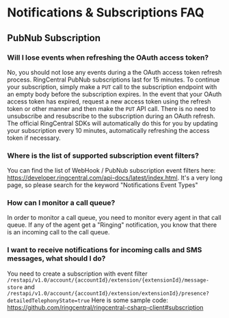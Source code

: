 # Notifications & Subscriptions FAQ

## PubNub Subscription

### Will I lose events when refreshing the OAuth access token?

No, you should not lose any events during a the OAuth access token refresh process. RingCentral PubNub subscriptions last for 15 minutes. To continue your subscription, simply make a `PUT` call to the subscription endpoint with an empty body before the subscription expires. In the event that your OAuth access token has expired, request a new access token using the refresh token or other manner and then make the `PUT` API call. There is no need to unsubscribe and resubscribe to the subscription during an OAuth refresh. The official RingCentral SDKs will automatically do this for you by updating your subscription every 10 minutes, automatically refreshing the access token if necessary.

### Where is the list of supported subscription event filters?

You can find the list of WebHook / PubNub subscription event filters here: https://developer.ringcentral.com/api-docs/latest/index.html. It's a very long page, so please search for the keyword "Notifications Event Types"

### How can I monitor a call queue?

In order to monitor a call queue, you need to monitor every agent in that call queue. If any of the agent get a "Ringing" notification, you know that there is an incoming call to the call queue.

### I want to receive notifications for incoming calls and SMS messages, what should I do?

You need to create a subscription with event filter `/restapi/v1.0/account/{accountId}/extension/{extensionId}/message-store` and `/restapi/v1.0/account/{accountId}/extension/extensionId}/presence?detailedTelephonyState=true` Here is some sample code: https://github.com/ringcentral/ringcentral-csharp-client#subscription
